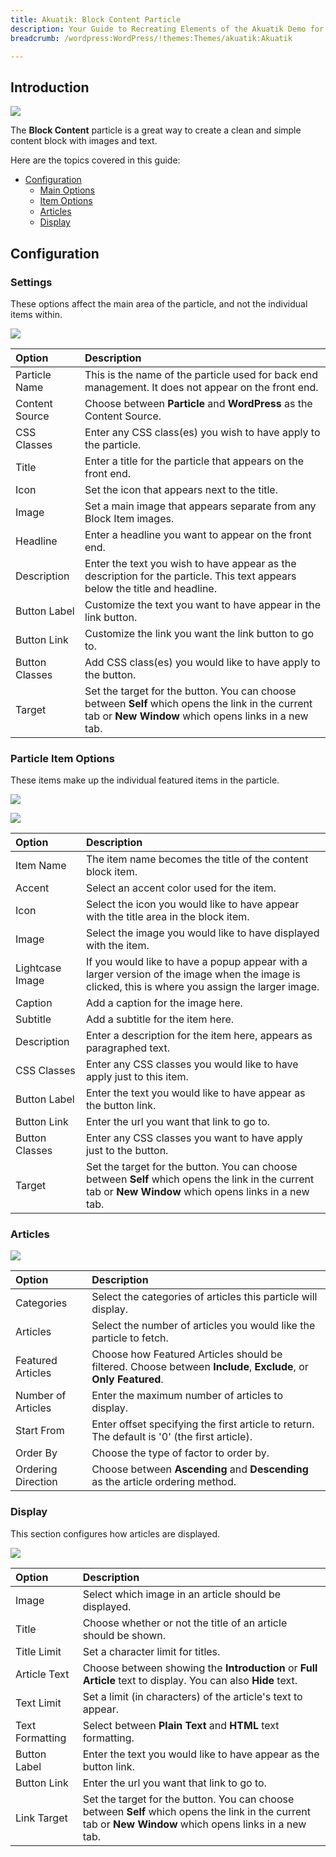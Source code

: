 ```yaml
---
title: Akuatik: Block Content Particle
description: Your Guide to Recreating Elements of the Akuatik Demo for WordPress
breadcrumb: /wordpress:WordPress/!themes:Themes/akuatik:Akuatik

---
```


## Introduction

![](assets/particle_block1.png)

The **Block Content** particle is a great way to create a clean and simple content block with images and text. 

Here are the topics covered in this guide:

* [Configuration](#configuration)
  * [Main Options](#settings)
  * [Item Options](#particle-item-options)
  * [Articles](#articles)
  * [Display](#display)

## Configuration

### Settings 

These options affect the main area of the particle, and not the individual items within.

![](assets/particle_block2.jpg)

| Option         | Description                                                                                                                                              |
| :-----         | :-----                                                                                                                                                   |
| Particle Name  | This is the name of the particle used for back end management. It does not appear on the front end.                                                      |
| Content Source | Choose between **Particle** and **WordPress** as the Content Source.                                                                                        |
| CSS Classes    | Enter any CSS class(es) you wish to have apply to the particle.                                                                                          |
| Title          | Enter a title for the particle that appears on the front end.                                                                                            |
| Icon           | Set the icon that appears next to the title.                                                                                                             |
| Image          | Set a main image that appears separate from any Block Item images.                                                                                       |
| Headline       | Enter a headline you want to appear on the front end.                                                                                                    |
| Description    | Enter the text you wish to have appear as the description for the particle. This text appears below the title and headline.                              |
| Button Label   | Customize the text you want to have appear in the link button.                                                                                           |
| Button Link    | Customize the link you want the link button to go to.                                                                                                    |
| Button Classes | Add CSS class(es) you would like to have apply to the button.                                                                                            |
| Target         | Set the target for the button. You can choose between **Self** which opens the link in the current tab or **New Window** which opens links in a new tab. |

### Particle Item Options

These items make up the individual featured items in the particle. 

![](assets/particle_block3.jpg)

![](assets/particle_block4.jpg)

| Option          | Description                                                                                                                                              |
| :-----          | :-----                                                                                                                                                   |
| Item Name       | The item name becomes the title of the content block item.                                                                                               |
| Accent          | Select an accent color used for the item.                                                                                                                |
| Icon            | Select the icon you would like to have appear with the title area in the block item.                                                                     |
| Image           | Select the image you would like to have displayed with the item.                                                                                         |
| Lightcase Image | If you would like to have a popup appear with a larger version of the image when the image is clicked, this is where you assign the larger image.        |
| Caption         | Add a caption for the image here.                                                                                                                        |
| Subtitle        | Add a subtitle for the item here.                                                                                                                        |
| Description     | Enter a description for the item here, appears as paragraphed text.                                                                                      |
| CSS Classes     | Enter any CSS classes you would like to have apply just to this item.                                                                                    |
| Button Label    | Enter the text you would like to have appear as the button link.                                                                                         |
| Button Link     | Enter the url you want that link to go to.                                                                                                               |
| Button Classes  | Enter any CSS classes you want to have apply just to the button.                                                                                         |
| Target          | Set the target for the button. You can choose between **Self** which opens the link in the current tab or **New Window** which opens links in a new tab. |


### Articles

![](assets/particle_block5.jpg)

| Option             | Description                                                                                                     |
| :-----             | :-----                                                                                                          |
| Categories         | Select the categories of articles this particle will display.                                                   |
| Articles           | Select the number of articles you would like the particle to fetch.                                             |
| Featured Articles  | Choose how Featured Articles should be filtered. Choose between **Include**, **Exclude**, or **Only Featured**. |
| Number of Articles | Enter the maximum number of articles to display.                                                                |
| Start From         | Enter offset specifying the first article to return. The default is '0' (the first article).                    |
| Order By           | Choose the type of factor to order by.                                                                          |
| Ordering Direction | Choose between **Ascending** and **Descending** as the article ordering method.                                 |

### Display

This section configures how articles are displayed.

![](assets/particle_block6.jpg)

| Option          | Description                                                                                                                                              |
| :-----          | :-----                                                                                                                                                   |
| Image           | Select which image in an article should be displayed.                                                                                                    |
| Title           | Choose whether or not the title of an article should be shown.                                                                                           |
| Title Limit     | Set a character limit for titles.                                                                                                                        |
| Article Text    | Choose between showing the **Introduction** or **Full Article** text to display. You can also **Hide** text.                                             |
| Text Limit      | Set a limit (in characters) of the article's text to appear.                                                                                             |
| Text Formatting | Select between **Plain Text** and **HTML** text formatting.                                                                                              |
| Button Label    | Enter the text you would like to have appear as the button link.                                                                                         |
| Button Link     | Enter the url you want that link to go to.                                                                                                               |
| Link Target     | Set the target for the button. You can choose between **Self** which opens the link in the current tab or **New Window** which opens links in a new tab. |